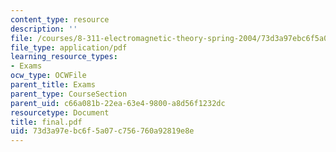 ```yaml
---
content_type: resource
description: ''
file: /courses/8-311-electromagnetic-theory-spring-2004/73d3a97ebc6f5a07c756760a92819e8e_final.pdf
file_type: application/pdf
learning_resource_types:
- Exams
ocw_type: OCWFile
parent_title: Exams
parent_type: CourseSection
parent_uid: c66a081b-22ea-63e4-9800-a8d56f1232dc
resourcetype: Document
title: final.pdf
uid: 73d3a97e-bc6f-5a07-c756-760a92819e8e
---
```

